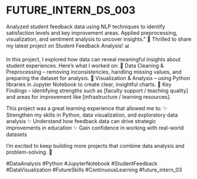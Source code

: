 # FUTURE_INTERN_DS_003
Analyzed student feedback data using NLP techniques to identify satisfaction levels and key improvement areas. Applied preprocessing, visualization, and sentiment analysis to uncover insights."
🚀 Thrilled to share my latest project on Student Feedback Analysis! 📊

In this project, I explored how data can reveal meaningful insights about student experiences.
Here’s what I worked on:
🔹 Data Cleaning & Preprocessing – removing inconsistencies, handling missing values, and preparing the dataset for analysis.
🔹 Visualization & Analysis – using Python libraries in Jupyter Notebook to create clear, insightful charts.
🔹 Key Findings – identifying strengths such as [faculty support / teaching quality] and areas for improvement like [infrastructure / learning resources].

This project was a great learning experience that allowed me to:
✨ Strengthen my skills in Python, data visualization, and exploratory data analysis
✨ Understand how feedback data can drive strategic improvements in education
✨ Gain confidence in working with real-world datasets

I’m excited to keep building more projects that combine data analysis and problem-solving. 🌟

#DataAnalysis #Python #JupyterNotebook #StudentFeedback #DataVisualization #FutureSkills #ContinuousLearning #future_intern_03
